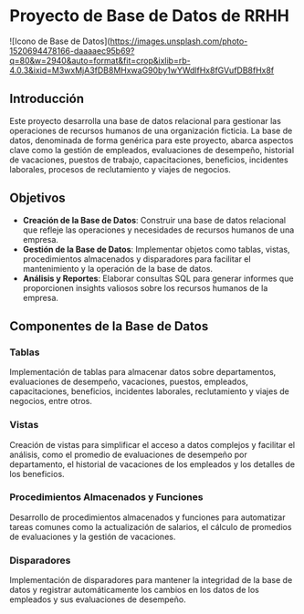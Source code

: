 # Proyecto de Base de Datos de RRHH

![Icono de Base de Datos](https://images.unsplash.com/photo-1520694478166-daaaaec95b69?q=80&w=2940&auto=format&fit=crop&ixlib=rb-4.0.3&ixid=M3wxMjA3fDB8MHxwaG90by1wYWdlfHx8fGVufDB8fHx8f


## Introducción

Este proyecto desarrolla una base de datos relacional para gestionar las operaciones de recursos humanos de una organización ficticia. La base de datos, denominada de forma genérica para este proyecto, abarca aspectos clave como la gestión de empleados, evaluaciones de desempeño, historial de vacaciones, puestos de trabajo, capacitaciones, beneficios, incidentes laborales, procesos de reclutamiento y viajes de negocios.

## Objetivos

- **Creación de la Base de Datos**: Construir una base de datos relacional que refleje las operaciones y necesidades de recursos humanos de una empresa.
- **Gestión de la Base de Datos**: Implementar objetos como tablas, vistas, procedimientos almacenados y disparadores para facilitar el mantenimiento y la operación de la base de datos.
- **Análisis y Reportes**: Elaborar consultas SQL para generar informes que proporcionen insights valiosos sobre los recursos humanos de la empresa.

## Componentes de la Base de Datos

### Tablas

Implementación de tablas para almacenar datos sobre departamentos, evaluaciones de desempeño, vacaciones, puestos, empleados, capacitaciones, beneficios, incidentes laborales, reclutamiento y viajes de negocios, entre otros.

### Vistas

Creación de vistas para simplificar el acceso a datos complejos y facilitar el análisis, como el promedio de evaluaciones de desempeño por departamento, el historial de vacaciones de los empleados y los detalles de los beneficios.

### Procedimientos Almacenados y Funciones

Desarrollo de procedimientos almacenados y funciones para automatizar tareas comunes como la actualización de salarios, el cálculo de promedios de evaluaciones y la gestión de vacaciones.

### Disparadores

Implementación de disparadores para mantener la integridad de la base de datos y registrar automáticamente los cambios en los datos de los empleados y sus evaluaciones de desempeño.
